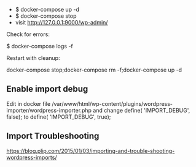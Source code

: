 - \$ docker-compose up -d
- \$ docker-compose stop
- visit http://127.0.0.1:9000/wp-admin/

Check for errors:

\$ docker-compose logs -f

Restart with cleanup:

docker-compose stop;docker-compose rm -f;docker-compose up -d

## Enable import debug

Edit in docker file /var/www/html/wp-content/plugins/wordpress-importer/wordpress-importer.php and change define( 'IMPORT_DEBUG', false); to define( 'IMPORT_DEBUG', true);

## Import Troubleshooting

https://blog.plip.com/2015/01/03/importing-and-trouble-shooting-wordpress-imports/
